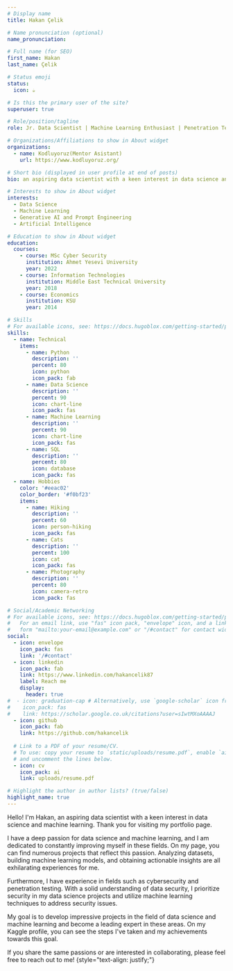 ```yaml
---
# Display name
title: Hakan Çelik

# Name pronunciation (optional)
name_pronunciation:

# Full name (for SEO)
first_name: Hakan
last_name: Çelik

# Status emoji
status:
  icon: ☕️

# Is this the primary user of the site?
superuser: true

# Role/position/tagline
role: Jr. Data Scientist | Machine Learning Enthusiast | Penetration Tester

# Organizations/Affiliations to show in About widget
organizations:
  - name: Kodluyoruz(Mentor Asistant)
    url: https://www.kodluyoruz.org/

# Short bio (displayed in user profile at end of posts)
bio: an aspiring data scientist with a keen interest in data science and machine learning.

# Interests to show in About widget
interests:
  - Data Science
  - Machine Learning
  - Generative AI and Prompt Engineering
  - Artificial Intelligence

# Education to show in About widget
education:
  courses:
    - course: MSc Cyber Security 
      institution: Ahmet Yesevi University
      year: 2022
    - course: Information Technologies
      institution: Middle East Technical University
      year: 2018
    - course: Economics
      institution: KSU
      year: 2014

# Skills
# For available icons, see: https://docs.hugoblox.com/getting-started/page-builder/#icons
skills:
  - name: Technical
    items:
      - name: Python
        description: ''
        percent: 80
        icon: python
        icon_pack: fab
      - name: Data Science
        description: ''
        percent: 90
        icon: chart-line
        icon_pack: fas
      - name: Machine Learning
        description: ''
        percent: 90
        icon: chart-line
        icon_pack: fas
      - name: SQL
        description: ''
        percent: 80
        icon: database
        icon_pack: fas
  - name: Hobbies
    color: '#eeac02'
    color_border: '#f0bf23'
    items:
      - name: Hiking
        description: ''
        percent: 60
        icon: person-hiking
        icon_pack: fas
      - name: Cats
        description: ''
        percent: 100
        icon: cat
        icon_pack: fas
      - name: Photography
        description: ''
        percent: 80
        icon: camera-retro
        icon_pack: fas

# Social/Academic Networking
# For available icons, see: https://docs.hugoblox.com/getting-started/page-builder/#icons
#   For an email link, use "fas" icon pack, "envelope" icon, and a link in the
#   form "mailto:your-email@example.com" or "/#contact" for contact widget.
social:
  - icon: envelope
    icon_pack: fas
    link: '/#contact'
  - icon: linkedin
    icon_pack: fab
    link: https://www.linkedin.com/hakancelik87
    label: Reach me
    display:
      header: true
#  - icon: graduation-cap # Alternatively, use `google-scholar` icon from `ai` icon pack
#    icon_pack: fas
#    link: https://scholar.google.co.uk/citations?user=sIwtMXoAAAAJ
  - icon: github
    icon_pack: fab
    link: https://github.com/hakancelik
  
  # Link to a PDF of your resume/CV.
  # To use: copy your resume to `static/uploads/resume.pdf`, enable `ai` icons in `params.yaml`,
  # and uncomment the lines below.
  - icon: cv
    icon_pack: ai
    link: uploads/resume.pdf

# Highlight the author in author lists? (true/false)
highlight_name: true
---
```


Hello! I'm Hakan, an aspiring data scientist with a keen interest in data science and machine learning. Thank you for visiting my portfolio page.

I have a deep passion for data science and machine learning, and I am dedicated to constantly improving myself in these fields. On my page, you can find numerous projects that reflect this passion. Analyzing datasets, building machine learning models, and obtaining actionable insights are all exhilarating experiences for me.

Furthermore, I have experience in fields such as cybersecurity and penetration testing. With a solid understanding of data security, I prioritize security in my data science projects and utilize machine learning techniques to address security issues.

My goal is to develop impressive projects in the field of data science and machine learning and become a leading expert in these areas. On my Kaggle profile, you can see the steps I've taken and my achievements towards this goal.

If you share the same passions or are interested in collaborating, please feel free to reach out to me!
{style="text-align: justify;"}
